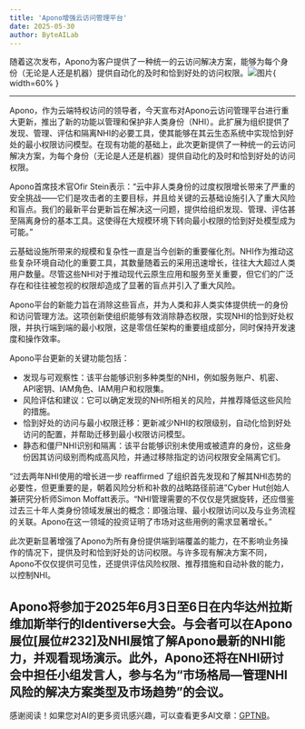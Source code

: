```yaml
---
title: 'Apono增强云访问管理平台'
date: 2025-05-30
author: ByteAILab
---
```


随着这次发布，Apono为客户提供了一种统一的云访问解决方案，能够为每个身份（无论是人还是机器）提供自动化的及时和恰到好处的访问权限。![图片](https://ai-techpark.com/wp-content/uploads/Apono-Expands.jpg){ width=60% }

---
Apono，作为云端特权访问的领导者，今天宣布对Apono云访问管理平台进行重大更新，推出了新的功能以管理和保护非人类身份（NHI）。此扩展为组织提供了发现、管理、评估和隔离NHI的必要工具，使其能够在其云生态系统中实现恰到好处的最小权限访问模型。在现有功能的基础上，此次更新提供了一种统一的云访问解决方案，为每个身份（无论是人还是机器）提供自动化的及时和恰到好处的访问权限。

Apono首席技术官Ofir Stein表示：“云中非人类身份的过度权限增长带来了严重的安全挑战——它们是攻击者的主要目标，并且给关键的云基础设施引入了重大风险和盲点。我们的最新平台更新旨在解决这一问题，提供给组织发现、管理、评估甚至隔离身份的基本工具。这使得在大规模环境下转向最小权限的恰到好处模型成为可能。”

云基础设施所带来的规模和复杂性一直是当今创新的重要催化剂。NHI作为推动这些复杂环境自动化的重要工具，其数量随着云的采用迅速增长，往往大大超过人类用户数量。尽管这些NHI对于推动现代云原生应用和服务至关重要，但它们的广泛存在和往往被忽视的权限却造成了显著的盲点并引入了重大风险。

Apono平台的新能力旨在消除这些盲点，并为人类和非人类实体提供统一的身份和访问管理方法。这项创新使组织能够有效消除静态权限，实现NHI的恰到好处权限，并执行端到端的最小权限，这是零信任架构的重要组成部分，同时保持开发速度和操作效率。

Apono平台更新的关键功能包括：

- 发现与可观察性：该平台能够识别多种类型的NHI，例如服务账户、机密、API密钥、IAM角色、IAM用户和权限集。
- 风险评估和建议：它可以确定发现的NHI所相关的风险，并推荐降低这些风险的措施。
- 恰到好处的访问与最小权限迁移：更新减少NHI的权限级别，自动化恰到好处访问的配置，并帮助迁移到最小权限访问模型。
- 静态和僵尸NHI识别和隔离：该平台能够识别未使用或被遗弃的身份，这些身份因其访问级别而构成高风险，并通过移除指定的访问权限安全隔离它们。

“过去两年NHI使用的增长进一步 reaffirmed 了组织首先发现和了解其NHI态势的必要性，但更重要的是，朝着风险分析和补救的战略路径前进”Cyber Hut创始人兼研究分析师Simon Moffatt表示。“NHI管理需要的不仅仅是凭据旋转，还应借鉴过去三十年人类身份领域发展出的概念：即强治理、最小权限访问以及与业务流程的关联。Apono在这一领域的投资证明了市场对这些用例的需求显著增长。”

此次更新显著增强了Apono为所有身份提供端到端覆盖的能力，在不影响业务操作的情况下，提供及时和恰到好处的访问权限。与许多现有解决方案不同，Apono不仅仅提供可见性，还提供评估风险权限、推荐措施和自动补救的能力，以控制NHI。

Apono将参加于2025年6月3日至6日在内华达州拉斯维加斯举行的Identiverse大会。与会者可以在Apono展位[展位#232]及NHI展馆了解Apono最新的NHI能力，并观看现场演示。此外，Apono还将在NHI研讨会中担任小组发言人，参与名为“市场格局—管理NHI风险的解决方案类型及市场趋势”的会议。
---
感谢阅读！如果您对AI的更多资讯感兴趣，可以查看更多AI文章：[GPTNB](https://gptnb.com)。